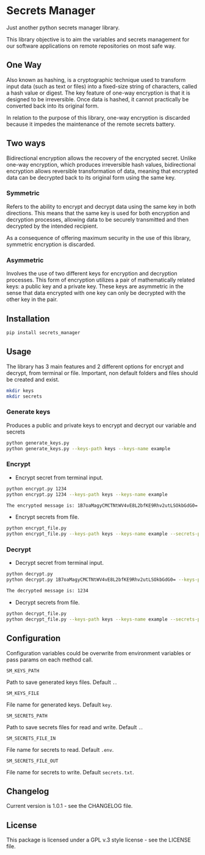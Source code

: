 # Secrets Manager

Just another python secrets manager library.

This library objective is to aim the variables and secrets management for our software applications on remote repositories on most safe way.

## One Way

Also known as hashing, is a cryptographic technique used to transform input data (such as text or files) into a fixed-size string of characters, called a hash value or digest. The key feature of one-way encryption is that it is designed to be irreversible. Once data is hashed, it cannot practically be converted back into its original form.

In relation to the purpose of this library, one-way encryption is discarded because it impedes the maintenance of the remote secrets battery.

## Two ways

Bidirectional encryption allows the recovery of the encrypted secret. Unlike one-way encryption, which produces irreversible hash values, bidirectional encryption allows reversible transformation of data, meaning that encrypted data can be decrypted back to its original form using the same key.

### Symmetric

Refers to the ability to encrypt and decrypt data using the same key in both directions. This means that the same key is used for both encryption and decryption processes, allowing data to be securely transmitted and then decrypted by the intended recipient.

As a consequence of offering maximum security in the use of this library, symmetric encryption is discarded.

### Asymmetric

Involves the use of two different keys for encryption and decryption processes. This form of encryption utilizes a pair of mathematically related keys: a public key and a private key. These keys are asymmetric in the sense that data encrypted with one key can only be decrypted with the other key in the pair.

## Installation

```bash
pip install secrets_manager
```

## Usage

The library has 3 main features and 2 different options for encrypt and decrypt, from terminal or file. Important, non default folders and files should be created and exist.

```bash
mkdir keys
mkdir secrets
```

### Generate keys

Produces a public and private keys to encrypt and decrypt our variable and secrets

```bash
python generate_keys.py
python generate_keys.py --keys-path keys --keys-name example
```

### Encrypt

- Encrypt secret from terminal input.

```bash
python encrypt.py 1234
python encrypt.py 1234 --keys-path keys --keys-name example
```

```bash
The encrypted message is: 1B7oaMagyCMCTNtWV4vE8L2bfKE9Rhv2utLSOkbGdG0=
```

- Encrypt secrets from file.

```bash
python encrypt_file.py
python encrypt_file.py --keys-path keys --keys-name example --secrets-path secrets --secrets-input .env --secrets-output encrypted.txt
```

### Decrypt

- Decrypt secret from terminal input.

```bash
python decrypt.py
python decrypt.py 1B7oaMagyCMCTNtWV4vE8L2bfKE9Rhv2utLSOkbGdG0= --keys-path keys --keys-name example
```

```bash
The decrypted message is: 1234
```

- Decrypt secrets from file.

```bash
python decrypt_file.py
python decrypt_file.py --keys-path keys --keys-name example --secrets-path secrets --secrets-input secrets.txt --secrets-output .env
```

## Configuration

Configuration variables could be overwrite from environment variables or pass params on each method call.

`SM_KEYS_PATH`

Path to save generated keys files. Default `.`.

`SM_KEYS_FILE`

File name for generated keys. Default `key`.

`SM_SECRETS_PATH`

Path to save secrets files for read and write. Default `.`.

`SM_SECRETS_FILE_IN`

File name for secrets to read. Default `.env`.

`SM_SECRETS_FILE_OUT`

File name for secrets to write. Default `secrets.txt`.

## Changelog

Current version is 1.0.1 - see the CHANGELOG file.

## License

This package is licensed under a GPL v.3 style license - see the LICENSE file.
